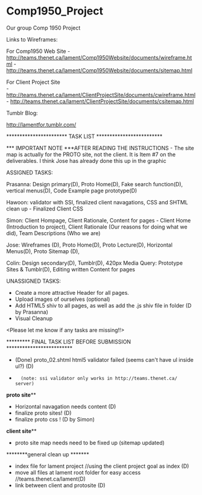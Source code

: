 Comp1950_Project
================

Our group Comp 1950 Project

Links to Wireframes:

For Comp1950 Web Site
            - http://teams.thenet.ca/lament/Comp1950Website/documents/wireframe.html
            - http://teams.thenet.ca/lament/Comp1950Website/documents/sitemap.html

For Client Project Site    
            - http://teams.thenet.ca/lament/ClientProjectSite/documents/cwireframe.html
            - http://teams.thenet.ca/lament/ClientProjectSite/documents/csitemap.html
			
Tumblr Blog:

http://lamentfor.tumblr.com/

*********************** TASK LIST  *************************


*** IMPORTANT NOTE ***AFTER READING THE INSTRUCTIONS - The site map is actually for the PROTO site, not the client.  It is Item #7 on the deliverables.  I think Jose has already done this up in the graphic

ASSIGNED TASKS:

Prasanna:  Design primary(D), Proto Home(D), Fake search function(D), vertical menus(D), Code Example page prototype(D)

Hawoon:  validator with SSI, finalized client navagations, CSS and SHTML clean up - Finalized Client CSS

Simon:  Client Hompage, Client Rationale, Content for pages - Client Home (Introduction to project), Client Rationale (Our reasons for doing what we did), Team Descriptions (Who we are)

Jose:  Wireframes (D), Proto Home(D),  Proto Lecture(D), Horizontal Menus(D), Proto Sitemap (D), 

Colin:  Design secondary(D), Tumblr(D), 420px Media Query: Prototype Sites & Tumblr(D), Editing written Content for pages


UNASSIGNED TASKS:

- Create a more attractive Header for all pages.
- Upload images of ourselves (optional)
- Add HTML5 shiv to all pages, as well as add the .js shiv file in folder (D by Prasanna)
- Visual Cleanup

<Please let me know if any tasks are missing!!>

********* FINAL TASK LIST BEFORE SUBMISSION  *************************
- (Done) proto_02.shtml html5 validator failed (seems can't have ul inside ul?) (D)
- 		(note: ssi validator only works in http://teams.thenet.ca/ server)

********proto site**********
- Horizontal navagation needs content (D)
- finalize proto sites! (D)
- finalize proto css  ! (D by Simon)

********client site**********
- proto site map needs need to be fixed up (sitemap updated)

********general clean up *******
- index file for lament project //using the client project goal as index (D)
- move all files at lament root folder for easy access //teams.thenet.ca/lament(D)
- link between client and protosite (D)



